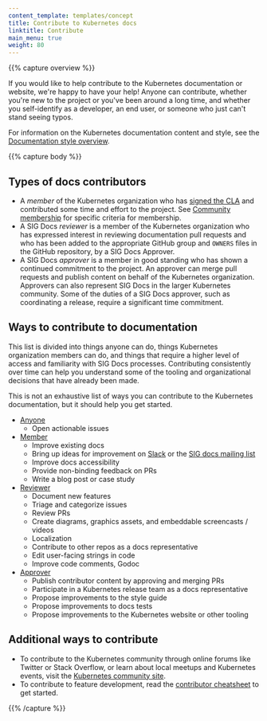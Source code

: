 ```yaml
---
content_template: templates/concept
title: Contribute to Kubernetes docs
linktitle: Contribute
main_menu: true
weight: 80
---
```


{{% capture overview %}}

If you would like to help contribute to the Kubernetes documentation or website,
we're happy to have your help! Anyone can contribute, whether you're new to the
project or you've been around a long time, and whether you self-identify as a
developer, an end user, or someone who just can't stand seeing typos.

For information on the Kubernetes documentation
 content and style, see the 
 [Documentation style overview](/docs/contribute/style/).

{{% capture body %}}

## Types of docs contributors

- A _member_ of the Kubernetes organization who has [signed the CLA](/docs/contribute/start#sign-the-cla)
  and contributed some time and effort to the project. See
  [Community membership](https://github.com/kubernetes/community/blob/master/community-membership.md)
  for specific criteria for membership.
- A SIG Docs _reviewer_ is a member of the Kubernetes organization who has
  expressed interest in reviewing documentation pull requests and who has been
  added to the appropriate GitHub group and `OWNERS` files in the GitHub
  repository, by a SIG Docs Approver.
- A SIG Docs _approver_ is a member in good standing who has shown a continued
  commitment to the project. An approver can merge pull requests
  and publish content on behalf of the Kubernetes organization.
  Approvers can also represent SIG Docs in the larger Kubernetes community.
  Some of the duties of a SIG Docs approver, such as coordinating a release,
  require a significant time commitment.

## Ways to contribute to documentation

This list is divided into things anyone can do, things Kubernetes organization
members can do, and things that require a higher level of access and familiarity
with SIG Docs processes. Contributing consistently over time can help you
understand some of the tooling and organizational decisions that have already
been made.

This is not an exhaustive list of ways you can contribute to the Kubernetes
documentation, but it should help you get started.

- [Anyone](/docs/contribute/start/)
  - Open actionable issues
- [Member](/docs/contribute/start/)
  - Improve existing docs
  - Bring up ideas for improvement on [Slack](http://slack.k8s.io/) or the [SIG docs mailing list](https://groups.google.com/forum/#!forum/kubernetes-sig-docs)
  - Improve docs accessibility
  - Provide non-binding feedback on PRs
  - Write a blog post or case study
- [Reviewer](/docs/contribute/intermediate/)
  - Document new features
  - Triage and categorize issues
  - Review PRs
  - Create diagrams, graphics assets, and embeddable screencasts / videos
  - Localization
  - Contribute to other repos as a docs representative
  - Edit user-facing strings in code
  - Improve code comments, Godoc
- [Approver](/docs/contribute/advanced/)
  - Publish contributor content by approving and merging PRs
  - Participate in a Kubernetes release team as a docs representative
  - Propose improvements to the style guide
  - Propose improvements to docs tests
  - Propose improvements to the Kubernetes website or other tooling


## Additional ways to contribute

- To contribute to the Kubernetes community through online forums like Twitter or Stack Overflow, or learn about local meetups and Kubernetes events, visit the [Kubernetes community site](/community/).
- To contribute to feature development, read the [contributor cheatsheet](https://github.com/kubernetes/community/tree/master/contributors/guide/contributor-cheatsheet) to get started.

{{% /capture %}}
